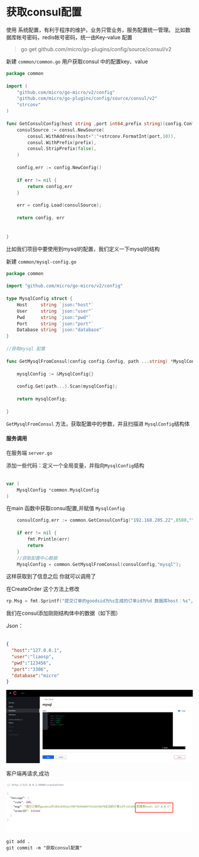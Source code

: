 
# 获取consul配置

使用 系统配置，有利于程序的维护，业务只管业务，服务配置统一管理。
比如数据库帐号密码，redis帐号密码，统一由Key-value 配置


>go get github.com/micro/go-plugins/config/source/consul/v2


新建 `common/common.go` 用户获取consul 中的配置key、value


```go
package common

import (
	"github.com/micro/go-micro/v2/config"
	"github.com/micro/go-plugins/config/source/consul/v2"
	"strconv"
)

func GetConsulConfig(host string ,port int64,prefix string)(config.Config,error)  {
	consulSource := consul.NewSource(
		consul.WithAddress(host+":"+strconv.FormatInt(port,10)),
		consul.WithPrefix(prefix),
		consul.StripPrefix(false),
	)

	config,err := config.NewConfig()

	if err != nil {
		return config,err
	}

	err = config.Load(consulSource);

	return config, err


}
```

比如我们项目中要使用到mysql的配置，我们定义一下mysql的结构

新建  ``common/mysql-config.go``

```go
package common

import "github.com/micro/go-micro/v2/config"

type MysqlConfig struct {
	Host     string `json:"host"`
	User     string `json:"user"`
	Pwd      string `json:"pwd"`
	Port     string `json:"port"`
	Database string `json:"database"`
}

//获取mysql 配置

func GetMysqlFromConsul(config config.Config, path ...string) *MysqlConfig {

	mysqlConfig := &MysqlConfig{}

	config.Get(path...).Scan(mysqlConfig);

	return mysqlConfig;

}

```

`GetMysqlFromConsul` 方法，获取配置中的参数，并且扫描进 `MysqlConfig`结构体




#### 服务调用

在服务端 `server.go`

添加一些代码：定义一个全局变量，并指向`MysqlConfig`结构
```go

var (
	MysqlConfig *common.MysqlConfig
)
```

在main 函数中获取consul配置,并赋值 `MysqlConfig`

```go
	consulConfig,err := common.GetConsulConfig("192.168.205.22",8500,"");

	if err != nil {
		fmt.Println(err)
		return
	}
	//获取配置中心数据
	MysqlConfig = common.GetMysqlFromConsul(consulConfig,"mysql");
```

这样获取到了信息之后 你就可以调用了


在CreateOrder 这个方法上修改

```go
rp.Msg = fmt.Sprintf("提交订单的goodsid为%s生成的订单id为%d 数据库host：%s", goodsId, generateOrderId,MysqlConfig.Host)
```

我们在consul添加刚刚结构体中的数据（如下图）

Json：
```json

{
  "host":"127.0.0.1",
  "user":"liaosp",
  "pwd":"123456",
  "port":"3306",
  "database":"micro"
}
```

![](images/consulkeyvalue.jpg)


客户端再请求,成功

![](images/jsonsuccess.jpg)

```shell script
git add .
git commit -m "获取consul配置"
```






